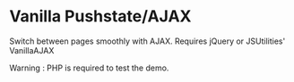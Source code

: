 # Vanilla Pushstate/AJAX

Switch between pages smoothly with AJAX.
Requires jQuery or JSUtilities' VanillaAJAX

Warning : PHP is required to test the demo.